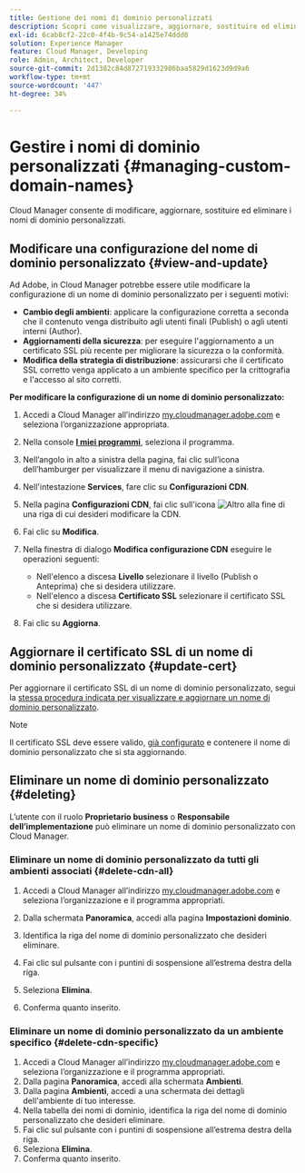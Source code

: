 ```yaml
---
title: Gestione dei nomi di dominio personalizzati
description: Scopri come visualizzare, aggiornare, sostituire ed eliminare i nomi di dominio personalizzati con Cloud Manager.
exl-id: 6cab8cf2-22c0-4f4b-9c54-a1425e74ddd0
solution: Experience Manager
feature: Cloud Manager, Developing
role: Admin, Architect, Developer
source-git-commit: 2d1382c84d872719332986baa5829d1623d9d9a6
workflow-type: tm+mt
source-wordcount: '447'
ht-degree: 34%

---
```



# Gestire i nomi di dominio personalizzati {#managing-custom-domain-names}

Cloud Manager consente di modificare, aggiornare, sostituire ed eliminare i nomi di dominio personalizzati.

## Modificare una configurazione del nome di dominio personalizzato {#view-and-update}

Ad Adobe, in Cloud Manager potrebbe essere utile modificare la configurazione di un nome di dominio personalizzato per i seguenti motivi:

* **Cambio degli ambienti**: applicare la configurazione corretta a seconda che il contenuto venga distribuito agli utenti finali (Publish) o agli utenti interni (Author).
* **Aggiornamenti della sicurezza**: per eseguire l&#39;aggiornamento a un certificato SSL più recente per migliorare la sicurezza o la conformità.
* **Modifica della strategia di distribuzione**: assicurarsi che il certificato SSL corretto venga applicato a un ambiente specifico per la crittografia e l&#39;accesso al sito corretti.

**Per modificare la configurazione di un nome di dominio personalizzato:**

1. Accedi a Cloud Manager all’indirizzo [my.cloudmanager.adobe.com](https://my.cloudmanager.adobe.com/) e seleziona l’organizzazione appropriata.

1. Nella console **[I miei programmi](/help/implementing/cloud-manager/navigation.md#my-programs)**, seleziona il programma.

1. Nell’angolo in alto a sinistra della pagina, fai clic sull’icona dell’hamburger per visualizzare il menu di navigazione a sinistra.
1. Nell&#39;intestazione **Services**, fare clic su **Configurazioni CDN**.
1. Nella pagina **Configurazioni CDN**, fai clic sull&#39;icona ![Altro](https://spectrum.adobe.com/static/icons/workflow_18/Smock_More_18_N.svg) alla fine di una riga di cui desideri modificare la CDN.
1. Fai clic su **Modifica**.
1. Nella finestra di dialogo **Modifica configurazione CDN** eseguire le operazioni seguenti:
   * Nell&#39;elenco a discesa **Livello** selezionare il livello (Publish o Anteprima) che si desidera utilizzare.
   * Nell&#39;elenco a discesa **Certificato SSL** selezionare il certificato SSL che si desidera utilizzare.
1. Fai clic su **Aggiorna**.


## Aggiornare il certificato SSL di un nome di dominio personalizzato {#update-cert}

Per aggiornare il certificato SSL di un nome di dominio personalizzato, segui la [stessa procedura indicata per visualizzare e aggiornare un nome di dominio personalizzato](#view-and-update).

>[!NOTE]
>
>Il certificato SSL deve essere valido, [già configurato](/help/implementing/cloud-manager/managing-ssl-certifications/introduction-to-ssl-certificates.md) e contenere il nome di dominio personalizzato che si sta aggiornando.


## Eliminare un nome di dominio personalizzato {#deleting}

L’utente con il ruolo **Proprietario business** o **Responsabile dell’implementazione** può eliminare un nome di dominio personalizzato con Cloud Manager.

### Eliminare un nome di dominio personalizzato da tutti gli ambienti associati {#delete-cdn-all}

1. Accedi a Cloud Manager all’indirizzo [my.cloudmanager.adobe.com](https://my.cloudmanager.adobe.com/) e seleziona l’organizzazione e il programma appropriati.

1. Dalla schermata **Panoramica**, accedi alla pagina **Impostazioni dominio**.

1. Identifica la riga del nome di dominio personalizzato che desideri eliminare.

1. Fai clic sul pulsante con i puntini di sospensione all’estrema destra della riga.

1. Seleziona **Elimina**.

1. Conferma quanto inserito.


### Eliminare un nome di dominio personalizzato da un ambiente specifico {#delete-cdn-specific}

1. Accedi a Cloud Manager all’indirizzo [my.cloudmanager.adobe.com](https://my.cloudmanager.adobe.com/) e seleziona l’organizzazione e il programma appropriati.
1. Dalla pagina **Panoramica**, accedi alla schermata **Ambienti**.
1. Dalla pagina **Ambienti**, accedi a una schermata dei dettagli dell&#39;ambiente di tuo interesse.
1. Nella tabella dei nomi di dominio, identifica la riga del nome di dominio personalizzato che desideri eliminare.
1. Fai clic sul pulsante con i puntini di sospensione all’estrema destra della riga.
1. Seleziona **Elimina**.
1. Conferma quanto inserito.
